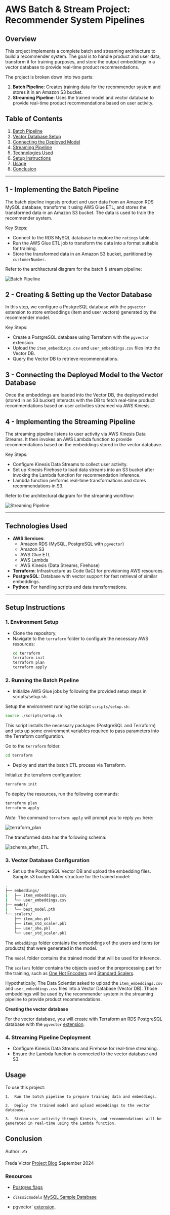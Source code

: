 # AWS Batch & Stream Project: Recommender System Pipelines

## Overview

This project implements a complete batch and streaming architecture to build a recommender system. The goal is to handle product and user data, transform it for training purposes, and store the output embeddings in a vector database to provide real-time product recommendations.

The project is broken down into two parts:
1. **Batch Pipeline**: Creates training data for the recommender system and stores it in an Amazon S3 bucket.
2. **Streaming Pipeline**: Uses the trained model and vector database to provide real-time product recommendations based on user activity.

## Table of Contents
1. [Batch Pipeline](#1---implementing-the-batch-pipeline)
2. [Vector Database Setup](#2---creating--setting-up-the-vector-database)
3. [Connecting the Deployed Model](#3---connecting-the-deployed-model-to-the-vector-database)
4. [Streaming Pipeline](#4---implementing-the-streaming-pipeline)
5. [Technologies Used](#technologies-used)
6. [Setup Instructions](#setup-instructions)
7. [Usage](#usage)
8. [Conclusion](#conclusion)


---

## 1 - Implementing the Batch Pipeline

The batch pipeline ingests product and user data from an Amazon RDS MySQL database, transforms it using AWS Glue ETL, and stores the transformed data in an Amazon S3 bucket. The data is used to train the recommender system.

Key Steps:
- Connect to the RDS MySQL database to explore the `ratings` table.
- Run the AWS Glue ETL job to transform the data into a format suitable for training.
- Store the transformed data in an Amazon S3 bucket, partitioned by `customerNumber`.

Refer to the architectural diagram for the batch & stream pipeline:

![Batch Pipeline](./images/BatchStreamPipeline.png)

## 2 - Creating & Setting up the Vector Database

In this step, we configure a PostgreSQL database with the `pgvector` extension to store embeddings (item and user vectors) generated by the recommender model.

Key Steps:
- Create a PostgreSQL database using Terraform with the `pgvector` extension.
- Upload the `item_embeddings.csv` and `user_embeddings.csv` files into the Vector DB.
- Query the Vector DB to retrieve recommendations.

## 3 - Connecting the Deployed Model to the Vector Database

Once the embeddings are loaded into the Vector DB, the deployed model (stored in an S3 bucket) interacts with the DB to fetch real-time product recommendations based on user activities streamed via AWS Kinesis.

## 4 - Implementing the Streaming Pipeline

The streaming pipeline listens to user activity via AWS Kinesis Data Streams. It then invokes an AWS Lambda function to provide recommendations based on the embeddings stored in the vector database.

Key Steps:
- Configure Kinesis Data Streams to collect user activity.
- Set up Kinesis Firehose to load data streams into an S3 bucket after invoking the Lambda function for recommendation inference.
- Lambda function performs real-time transformations and stores recommendations in S3.

Refer to the architectural diagram for the streaming workflow:

![Streaming Pipeline](./images/BatchStreamPipeline.png)

---

## Technologies Used
- **AWS Services**: 
  - Amazon RDS (MySQL, PostgreSQL with `pgvector`)
  - Amazon S3
  - AWS Glue ETL
  - AWS Lambda
  - AWS Kinesis (Data Streams, Firehose)
- **Terraform**: Infrastructure as Code (IaC) for provisioning AWS resources.
- **PostgreSQL**: Database with vector support for fast retrieval of similar embeddings.
- **Python**: For handling scripts and data transformations.

---

## Setup Instructions

### 1. Environment Setup
- Clone the repository.
- Navigate to the `terraform` folder to configure the necessary AWS resources:
  ```bash
  cd terraform
  terraform init
  terraform plan
  terraform apply


### 2. Running the Batch Pipeline

- Initialize AWS Glue jobs by following the provided setup steps in scripts/setup.sh.

Setup the environment running the script `scripts/setup.sh`:

```bash
source ./scripts/setup.sh
```

This script installs the necessary packages (PostgreSQL and Terraform) and sets up some environment variables required to pass parameters into the Terraform configuration.


Go to the `terraform` folder. 

```bash
cd terraform
```

- Deploy and start the batch ETL process via Terraform.

Initialize the terraform configuration:

```bash
terraform init
```
To deploy the resources, run the following commands:

```bash
terraform plan
terraform apply
```

*Note*: The command `terraform apply` will prompt you to reply `yes` here:

![terraform_plan](images/terraform_plan.png)

The transformed data has the following schema:    

![schema_after_ETL](./images/schema_after_ETL.png)

### 3. Vector Database Configuration

- Set up the PostgreSQL Vector DB and upload the embedding files.
Sample s3 bucker folder structure for the trained model:

```bash
.
├── embeddings/
|   ├── item_embeddings.csv
|   └── user_embeddings.csv
├── model/
|   └── best_model.pth   
└── scalers/
    ├── item_ohe.pkl
    ├── item_std_scaler.pkl
    ├── user_ohe.pkl
    └── user_std_scaler.pkl   
```

The `embeddings` folder contains the embeddings of the users and items (or products) that were generated in the model. 

The `model` folder contains the trained model that will be used for inference.

The `scalers` folder contains the objects used on the preprocessing part for 
the training, such as 
[One Hot Encoders](https://hackernoon.com/what-is-one-hot-encoding-why-and-when-do-you-have-to-use-it-e3c6186d008f) 
and [Standard Scalers](https://en.wikipedia.org/wiki/Feature_scaling).

Hypothetically, The Data Scientist asked to upload the `item_embeddings.csv` and `user_embeddings.csv` files into a Vector Database (Vector DB). Those embeddings will be used by the recommender system in the streaming pipeline to provide product recommendations. 


**Creating the vector database**

For the vector database, you will create with Terraform an RDS PostgreSQL database with the `pgvector` [extension](https://github.com/pgvector/pgvector). 


### 4. Streaming Pipeline Deployment

- Configure Kinesis Data Streams and Firehose for real-time streaming.
- Ensure the Lambda function is connected to the vector database and S3.


## Usage

To use this project:

	1.	Run the batch pipeline to prepare training data and embeddings.

	2.	Deploy the trained model and upload embeddings to the vector database.

	3.	Stream user activity through Kinesis, and recommendations will be generated in real-time using the Lambda function.


## Conclusion

Author: ✍️

Freda Victor
[Project Blog](https://hasura.io/blog/top-psql-commands-and-flags-you-need-to-know-postgresql/)
September 2024

### Resources
- [Postgres flags](https://hasura.io/blog/top-psql-commands-and-flags-you-need-to-know-postgresql/)

- `classicmodels` [MySQL Sample Database](https://www.mysqltutorial.org/mysql-sample-database.aspx) 

- pgvector` [extension](https://github.com/pgvector/pgvector). 
